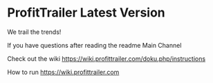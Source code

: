 # ProfitTrailer Latest Version

We trail the trends!

If you have questions after reading the readme
Main Channel

Check out the wiki
https://wiki.profittrailer.com/doku.php/instructions

How to run
https://wiki.profittrailer.com




